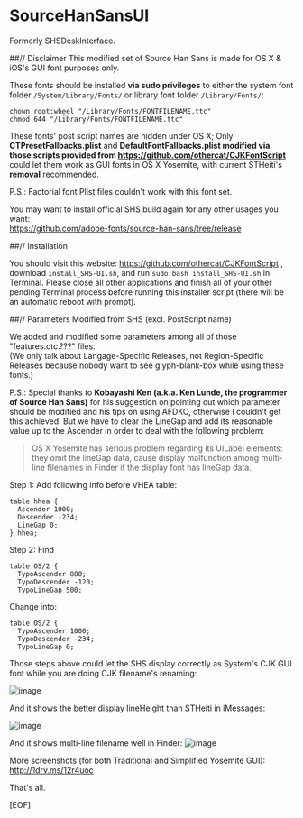 SourceHanSansUI
================

Formerly SHSDeskInterface.

##// Disclaimer
This modified set of Source Han Sans is made for OS X &amp; iOS's GUI font purposes only.

These fonts should be installed **via sudo privileges** to either the system font folder `/System/Library/Fonts/` or library font folder `/Library/Fonts/`:
<pre><code>chown root:wheel "/Library/Fonts/FONTFILENAME.ttc"
chmod 644 "/Library/Fonts/FONTFILENAME.ttc"</code></pre>

These fonts' post script names are hidden under OS X; Only **CTPresetFallbacks.plist** and **DefaultFontFallbacks.plist modified via those scripts provided from https://github.com/othercat/CJKFontScript** could let them work as GUI fonts in OS X Yosemite, with current STHeiti's **removal** recommended.

P.S.: Factorial font Plist files couldn't work with this font set.

You may want to install official SHS build again for any other usages you want:<br>
https://github.com/adobe-fonts/source-han-sans/tree/release

##// Installation

You should visit this website: https://github.com/othercat/CJKFontScript , download `install_SHS-UI.sh`, and run `sudo bash install_SHS-UI.sh` in Terminal. Please close all other applications and finish all of your other pending Terminal process before running this installer script (there will be an automatic reboot with prompt).

##// Parameters Modified from SHS (excl. PostScript name)

We added and modified some parameters among all of those "features.otc.???" files.<br>
(We only talk about Langage-Specific Releases, not Region-Specific Releases because nobody want to see glyph-blank-box while using these fonts.)

P.S.: Special thanks to **Kobayashi Ken (a.k.a. Ken Lunde, the programmer of Source Han Sans)** for his suggestion on pointing out which parameter should be modified and his tips on using AFDKO, otherwise I couldn't get this achieved. But we have to clear the LineGap and add its reasonable value up to the Ascender in order to deal with the following problem:

> OS X Yosemite has serious problem regarding its UILabel elements: they omit the lineGap data, cause display malfunction among multi-line filenames in Finder if the display font has lineGap data.

Step 1: Add following info before VHEA table:
<pre><code>table hhea {
  Ascender 1000;
  Descender -234;
  LineGap 0;
} hhea;</code></pre>
Step 2: Find 
<pre><code>table OS/2 {
  TypoAscender 880;
  TypoDescender -120;
  TypoLineGap 500;</code></pre>
Change into:
<pre><code>table OS/2 {
  TypoAscender 1000;
  TypoDescender -234;
  TypoLineGap 0;</code></pre>

Those steps above could let the SHS display correctly as System's CJK GUI font while you are doing CJK filename's renaming:

![image](https://cloud.githubusercontent.com/assets/3164826/5310999/bb4b5d26-7bfa-11e4-8c64-a047c7c0a53a.png)

And it shows the better display lineHeight than STHeiti in iMessages:

![image](https://cloud.githubusercontent.com/assets/3164826/5310910/d05232f0-7bf8-11e4-8482-adab07c07997.png)

And it shows multi-line filename well in Finder:
![image](https://cloud.githubusercontent.com/assets/3164826/5991332/a4c86508-a9a4-11e4-8f86-618af29368d3.png)

More screenshots (for both Traditional and Simplified Yosemite GUI):
http://1drv.ms/12r4uoc

That's all.

[EOF]
